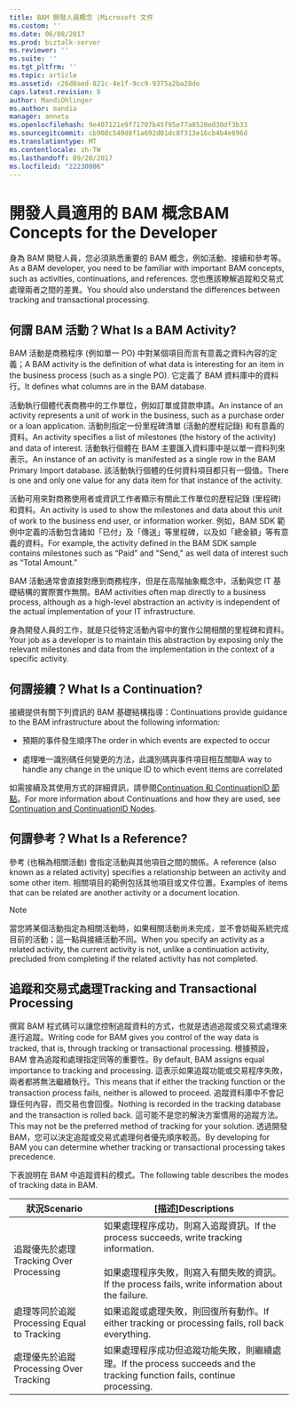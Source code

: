 ```yaml
---
title: BAM 開發人員概念 |Microsoft 文件
ms.custom: ''
ms.date: 06/08/2017
ms.prod: biztalk-server
ms.reviewer: ''
ms.suite: ''
ms.tgt_pltfrm: ''
ms.topic: article
ms.assetid: c26d0aed-821c-4e1f-9cc9-9375a2ba28de
caps.latest.revision: 8
author: MandiOhlinger
ms.author: mandia
manager: anneta
ms.openlocfilehash: 9e407121e9f71707b45f95e77a8520ed30df3b33
ms.sourcegitcommit: cb908c540d8f1a692d01dc8f313e16cb4b4e696d
ms.translationtype: MT
ms.contentlocale: zh-TW
ms.lasthandoff: 09/20/2017
ms.locfileid: "22230806"
---
```

# <a name="bam-concepts-for-the-developer"></a><span data-ttu-id="e7ac6-102">開發人員適用的 BAM 概念</span><span class="sxs-lookup"><span data-stu-id="e7ac6-102">BAM Concepts for the Developer</span></span>
<span data-ttu-id="e7ac6-103">身為 BAM 開發人員，您必須熟悉重要的 BAM 概念，例如活動、接續和參考等。</span><span class="sxs-lookup"><span data-stu-id="e7ac6-103">As a BAM developer, you need to be familiar with important BAM concepts, such as activities, continuations, and references.</span></span> <span data-ttu-id="e7ac6-104">您也應該瞭解追蹤和交易式處理兩者之間的差異。</span><span class="sxs-lookup"><span data-stu-id="e7ac6-104">You should also understand the differences between tracking and transactional processing.</span></span>  
  
## <a name="what-is-a-bam-activity"></a><span data-ttu-id="e7ac6-105">何謂 BAM 活動？</span><span class="sxs-lookup"><span data-stu-id="e7ac6-105">What Is a BAM Activity?</span></span>  
 <span data-ttu-id="e7ac6-106">BAM 活動是商務程序 (例如單一 PO) 中對某個項目而言有意義之資料內容的定義；</span><span class="sxs-lookup"><span data-stu-id="e7ac6-106">A BAM activity is the definition of what data is interesting for an item in the business process (such as a single PO).</span></span> <span data-ttu-id="e7ac6-107">它定義了 BAM 資料庫中的資料行。</span><span class="sxs-lookup"><span data-stu-id="e7ac6-107">It defines what columns are in the BAM database.</span></span>  
  
 <span data-ttu-id="e7ac6-108">活動執行個體代表商務中的工作單位，例如訂單或貸款申請。</span><span class="sxs-lookup"><span data-stu-id="e7ac6-108">An instance of an activity represents a unit of work in the business, such as a purchase order or a loan application.</span></span> <span data-ttu-id="e7ac6-109">活動則指定一份里程碑清單 (活動的歷程記錄) 和有意義的資料。</span><span class="sxs-lookup"><span data-stu-id="e7ac6-109">An activity specifies a list of milestones (the history of the activity) and data of interest.</span></span> <span data-ttu-id="e7ac6-110">活動執行個體在 BAM 主要匯入資料庫中是以單一資料列來表示。</span><span class="sxs-lookup"><span data-stu-id="e7ac6-110">An instance of an activity is manifested as a single row in the BAM Primary Import database.</span></span> <span data-ttu-id="e7ac6-111">該活動執行個體的任何資料項目都只有一個值。</span><span class="sxs-lookup"><span data-stu-id="e7ac6-111">There is one and only one value for any data item for that instance of the activity.</span></span>  
  
 <span data-ttu-id="e7ac6-112">活動可用來對商務使用者或資訊工作者顯示有關此工作單位的歷程記錄 (里程碑) 和資料。</span><span class="sxs-lookup"><span data-stu-id="e7ac6-112">An activity is used to show the milestones and data about this unit of work to the business end user, or information worker.</span></span> <span data-ttu-id="e7ac6-113">例如，BAM SDK 範例中定義的活動包含諸如「已付」及「傳送」等里程碑，以及如「總金額」等有意義的資料。</span><span class="sxs-lookup"><span data-stu-id="e7ac6-113">For example, the activity defined in the BAM SDK sample contains milestones such as “Paid” and "Send," as well data of interest such as “Total Amount.”</span></span>  
  
 <span data-ttu-id="e7ac6-114">BAM 活動通常會直接對應到商務程序，但是在高階抽象概念中，活動與您 IT 基礎結構的實際實作無關。</span><span class="sxs-lookup"><span data-stu-id="e7ac6-114">BAM activities often map directly to a business process, although as a high-level abstraction an activity is independent of the actual implementation of your IT infrastructure.</span></span>  
  
 <span data-ttu-id="e7ac6-115">身為開發人員的工作，就是只從特定活動內容中的實作公開相關的里程碑和資料。</span><span class="sxs-lookup"><span data-stu-id="e7ac6-115">Your job as a developer is to maintain this abstraction by exposing only the relevant milestones and data from the implementation in the context of a specific activity.</span></span>  
  
## <a name="what-is-a-continuation"></a><span data-ttu-id="e7ac6-116">何謂接續？</span><span class="sxs-lookup"><span data-stu-id="e7ac6-116">What Is a Continuation?</span></span>  
 <span data-ttu-id="e7ac6-117">接續提供有關下列資訊的 BAM 基礎結構指導：</span><span class="sxs-lookup"><span data-stu-id="e7ac6-117">Continuations provide guidance to the BAM infrastructure about the following information:</span></span>  
  
-   <span data-ttu-id="e7ac6-118">預期的事件發生順序</span><span class="sxs-lookup"><span data-stu-id="e7ac6-118">The order in which events are expected to occur</span></span>  
  
-   <span data-ttu-id="e7ac6-119">處理唯一識別碼任何變更的方法，此識別碼與事件項目相互關聯</span><span class="sxs-lookup"><span data-stu-id="e7ac6-119">A way to handle any change in the unique ID to which event items are correlated</span></span>  
  
 <span data-ttu-id="e7ac6-120">如需接續及其使用方式的詳細資訊，請參閱[Continuation 和 ContinuationID 節點](../core/continuation-and-continuationid-nodes.md)。</span><span class="sxs-lookup"><span data-stu-id="e7ac6-120">For more information about Continuations and how they are used, see [Continuation and ContinuationID Nodes](../core/continuation-and-continuationid-nodes.md).</span></span>  
  
## <a name="what-is-a-reference"></a><span data-ttu-id="e7ac6-121">何謂參考？</span><span class="sxs-lookup"><span data-stu-id="e7ac6-121">What Is a Reference?</span></span>  
 <span data-ttu-id="e7ac6-122">參考 (也稱為相關活動) 會指定活動與其他項目之間的關係。</span><span class="sxs-lookup"><span data-stu-id="e7ac6-122">A reference (also known as a related activity) specifies a relationship between an activity and some other item.</span></span> <span data-ttu-id="e7ac6-123">相關項目的範例包括其他項目或文件位置。</span><span class="sxs-lookup"><span data-stu-id="e7ac6-123">Examples of items that can be related are another activity or a document location.</span></span>  
  
> [!NOTE]
>  <span data-ttu-id="e7ac6-124">當您將某個活動指定為相關活動時，如果相關活動尚未完成，並不會妨礙系統完成目前的活動；這一點與接續活動不同。</span><span class="sxs-lookup"><span data-stu-id="e7ac6-124">When you specify an activity as a related activity, the current activity is not, unlike a continuation activity, precluded from completing if the related activity has not completed.</span></span>  
  
## <a name="tracking-and-transactional-processing"></a><span data-ttu-id="e7ac6-125">追蹤和交易式處理</span><span class="sxs-lookup"><span data-stu-id="e7ac6-125">Tracking and Transactional Processing</span></span>  
 <span data-ttu-id="e7ac6-126">撰寫 BAM 程式碼可以讓您控制追蹤資料的方式，也就是透過追蹤或交易式處理來進行追蹤。</span><span class="sxs-lookup"><span data-stu-id="e7ac6-126">Writing code for BAM gives you control of the way data is tracked, that is, through tracking or transactional processing.</span></span> <span data-ttu-id="e7ac6-127">根據預設，BAM 會為追蹤和處理指定同等的重要性。</span><span class="sxs-lookup"><span data-stu-id="e7ac6-127">By default, BAM assigns equal importance to tracking and processing.</span></span> <span data-ttu-id="e7ac6-128">這表示如果追蹤功能或交易程序失敗，兩者都將無法繼續執行。</span><span class="sxs-lookup"><span data-stu-id="e7ac6-128">This means that if either the tracking function or the transaction process fails, neither is allowed to proceed.</span></span> <span data-ttu-id="e7ac6-129">追蹤資料庫中不會記錄任何內容，而交易也會回復。</span><span class="sxs-lookup"><span data-stu-id="e7ac6-129">Nothing is recorded in the tracking database and the transaction is rolled back.</span></span> <span data-ttu-id="e7ac6-130">這可能不是您的解決方案慣用的追蹤方法。</span><span class="sxs-lookup"><span data-stu-id="e7ac6-130">This may not be the preferred method of tracking for your solution.</span></span> <span data-ttu-id="e7ac6-131">透過開發 BAM，您可以決定追蹤或交易式處理何者優先順序較高。</span><span class="sxs-lookup"><span data-stu-id="e7ac6-131">By developing for BAM you can determine whether tracking or transactional processing takes precedence.</span></span>  
  
 <span data-ttu-id="e7ac6-132">下表說明在 BAM 中追蹤資料的模式。</span><span class="sxs-lookup"><span data-stu-id="e7ac6-132">The following table describes the modes of tracking data in BAM.</span></span>  
  
|<span data-ttu-id="e7ac6-133">狀況</span><span class="sxs-lookup"><span data-stu-id="e7ac6-133">Scenario</span></span>|<span data-ttu-id="e7ac6-134">[描述]</span><span class="sxs-lookup"><span data-stu-id="e7ac6-134">Descriptions</span></span>|  
|--------------|------------------|  
|<span data-ttu-id="e7ac6-135">追蹤優先於處理</span><span class="sxs-lookup"><span data-stu-id="e7ac6-135">Tracking Over Processing</span></span>|<span data-ttu-id="e7ac6-136">如果處理程序成功，則寫入追蹤資訊。</span><span class="sxs-lookup"><span data-stu-id="e7ac6-136">If the process succeeds, write tracking information.</span></span><br /><br /> <span data-ttu-id="e7ac6-137">如果處理程序失敗，則寫入有關失敗的資訊。</span><span class="sxs-lookup"><span data-stu-id="e7ac6-137">If the process fails, write information about the failure.</span></span>|  
|<span data-ttu-id="e7ac6-138">處理等同於追蹤</span><span class="sxs-lookup"><span data-stu-id="e7ac6-138">Processing Equal to Tracking</span></span>|<span data-ttu-id="e7ac6-139">如果追蹤或處理失敗，則回復所有動作。</span><span class="sxs-lookup"><span data-stu-id="e7ac6-139">If either tracking or processing fails, roll back everything.</span></span>|  
|<span data-ttu-id="e7ac6-140">處理優先於追蹤</span><span class="sxs-lookup"><span data-stu-id="e7ac6-140">Processing Over Tracking</span></span>|<span data-ttu-id="e7ac6-141">如果處理程序成功但追蹤功能失敗，則繼續處理。</span><span class="sxs-lookup"><span data-stu-id="e7ac6-141">If the process succeeds and the tracking function fails, continue processing.</span></span>|